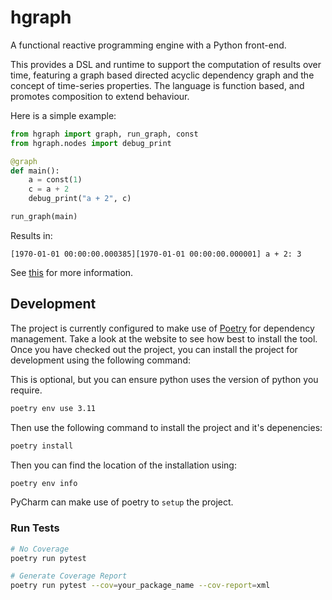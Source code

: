 # hgraph
A functional reactive programming engine with a Python front-end.

This provides a DSL and runtime to support the computation of results over time, featuring
a graph based directed acyclic dependency graph and the concept of time-series properties.
The language is function based, and promotes composition to extend behaviour.

Here is a simple example:

```python
from hgraph import graph, run_graph, const
from hgraph.nodes import debug_print

@graph
def main():
    a = const(1)
    c = a + 2
    debug_print("a + 2", c)

run_graph(main)
```
Results in:
```
[1970-01-01 00:00:00.000385][1970-01-01 00:00:00.000001] a + 2: 3
```

See [this](docs/index.md) for more information.

## Development

The project is currently configured to make use of [Poetry](https://python-poetry.org) for dependency management. 
Take a look at the website to see how best to install the tool.
Once you have checked out the project, you can install the project for development using the following command:

This is optional, but you can ensure python uses the version of python you require.

```bash
poetry env use 3.11
```

Then use the following command to install the project and it's depenencies:

```bash
poetry install
```

Then you can find the location of the installation using:

```bash
poetry env info
```

PyCharm can make use of poetry to ``setup`` the project.

### Run Tests

```bash
# No Coverage
poetry run pytest
```

```bash
# Generate Coverage Report
poetry run pytest --cov=your_package_name --cov-report=xml
```
